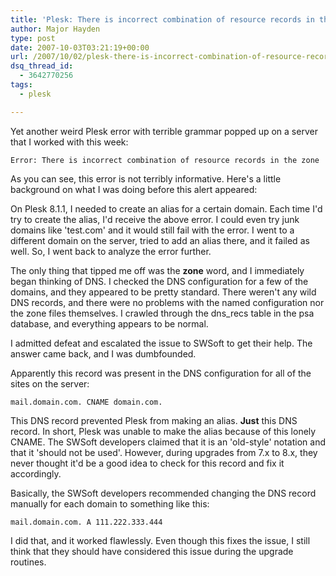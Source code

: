 ```yaml
---
title: 'Plesk: There is incorrect combination of resource records in the zone'
author: Major Hayden
type: post
date: 2007-10-03T03:21:19+00:00
url: /2007/10/02/plesk-there-is-incorrect-combination-of-resource-records-in-the-zone/
dsq_thread_id:
  - 3642770256
tags:
  - plesk

---
```

Yet another weird Plesk error with terrible grammar popped up on a server that I worked with this week:

`Error: There is incorrect combination of resource records in the zone`

As you can see, this error is not terribly informative. Here's a little background on what I was doing before this alert appeared:

On Plesk 8.1.1, I needed to create an alias for a certain domain. Each time I'd try to create the alias, I'd receive the above error. I could even try junk domains like 'test.com' and it would still fail with the error. I went to a different domain on the server, tried to add an alias there, and it failed as well. So, I went back to analyze the error further.

The only thing that tipped me off was the **zone** word, and I immediately began thinking of DNS. I checked the DNS configuration for a few of the domains, and they appeared to be pretty standard. There weren't any wild DNS records, and there were no problems with the named configuration nor the zone files themselves. I crawled through the dns_recs table in the psa database, and everything appears to be normal.

I admitted defeat and escalated the issue to SWSoft to get their help. The answer came back, and I was dumbfounded.

Apparently this record was present in the DNS configuration for all of the sites on the server:

`mail.domain.com. CNAME domain.com.`

This DNS record prevented Plesk from making an alias. **Just** this DNS record. In short, Plesk was unable to make the alias because of this lonely CNAME. The SWSoft developers claimed that it is an 'old-style' notation and that it 'should not be used'. However, during upgrades from 7.x to 8.x, they never thought it'd be a good idea to check for this record and fix it accordingly.

Basically, the SWSoft developers recommended changing the DNS record manually for each domain to something like this:

`mail.domain.com. A 111.222.333.444`

I did that, and it worked flawlessly. Even though this fixes the issue, I still think that they should have considered this issue during the upgrade routines.
